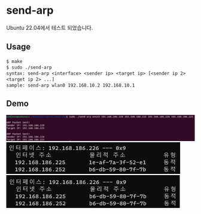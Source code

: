 # send-arp
Ubuntu 22.04에서 테스트 되었습니다.

## Usage
```shell
$ make
$ sudo ./send-arp
syntax: send-arp <interface> <sender ip> <target ip> [<sender ip 2> <target ip 2> ...]
sample: send-arp wlan0 192.168.10.2 192.168.10.1  
```

## Demo
<img src="https://github.com/mainsw/send-arp/blob/main/img/demo1.png">
<img src="https://github.com/mainsw/send-arp/blob/main/img/demo2.png">
<img src="https://github.com/mainsw/send-arp/blob/main/img/demo3.png">
